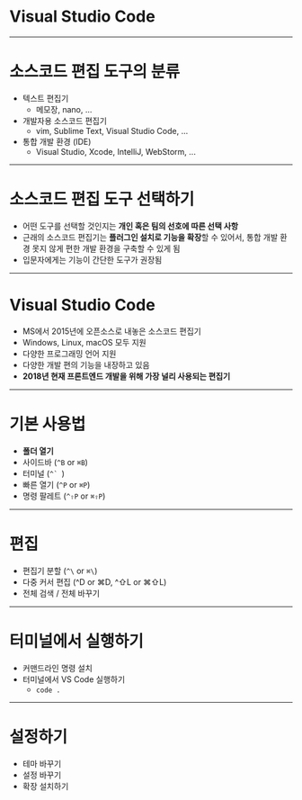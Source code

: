 # Visual Studio Code

---

# 소스코드 편집 도구의 분류

- 텍스트 편집기
  - 메모장, nano, ...
- 개발자용 소스코드 편집기
  - vim, Sublime Text, Visual Studio Code, ...
- 통합 개발 환경 (IDE)
  - Visual Studio, Xcode, IntelliJ, WebStorm, ...

---

# 소스코드 편집 도구 선택하기

- 어떤 도구를 선택할 것인지는 **개인 혹은 팀의 선호에 따른 선택 사항**
- 근래의 소스코드 편집기는 **플러그인 설치로 기능을 확장**할 수 있어서, 통합 개발 환경 못지 않게 편한 개발 환경을 구축할 수 있게 됨
- 입문자에게는 기능이 간단한 도구가 권장됨

---
<!-- 직접 보여주기 -->

# Visual Studio Code

- MS에서 2015년에 오픈소스로 내놓은 소스코드 편집기
- Windows, Linux, macOS 모두 지원
- 다양한 프로그래밍 언어 지원
- 다양한 개발 편의 기능을 내장하고 있음
- **2018년 현재 프론트엔드 개발을 위해 가장 널리 사용되는 편집기**

---

# 기본 사용법

- **폴더 열기**
- 사이드바 (`^B` or `⌘B`)
- 터미널 (``^` ``)
- 빠른 열기 (`^P` or `⌘P`)
- 명령 팔레트 (`^⇧P` or `⌘⇧P`)

---

# 편집

- 편집기 분할 (`^\` or `⌘\`)
- 다중 커서 편집 (^D or ⌘D, ^⇧L or ⌘⇧L)
- 전체 검색 / 전체 바꾸기

---

# 터미널에서 실행하기

- 커맨드라인 명령 설치
- 터미널에서 VS Code 실행하기
  - `code .`

---

# 설정하기

- 테마 바꾸기
- 설정 바꾸기
- 확장 설치하기

